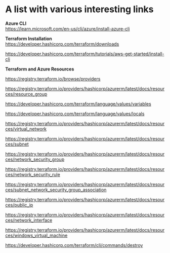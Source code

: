 # A list with various interesting links

**Azure CLI**  
https://learn.microsoft.com/en-us/cli/azure/install-azure-cli

**Terraform Installation**  
https://developer.hashicorp.com/terraform/downloads

<https://developer.hashicorp.com/terraform/tutorials/aws-get-started/install-cli>

**Terraform and Azure Resources**

https://registry.terraform.io/browse/providers

https://registry.terraform.io/providers/hashicorp/azurerm/latest/docs/resources/resource_group

https://developer.hashicorp.com/terraform/language/values/variables

https://developer.hashicorp.com/terraform/language/values/locals

https://registry.terraform.io/providers/hashicorp/azurerm/latest/docs/resources/virtual_network

https://registry.terraform.io/providers/hashicorp/azurerm/latest/docs/resources/subnet

https://registry.terraform.io/providers/hashicorp/azurerm/latest/docs/resources/network_security_group

https://registry.terraform.io/providers/hashicorp/azurerm/latest/docs/resources/network_security_rule

https://registry.terraform.io/providers/hashicorp/azurerm/latest/docs/resources/subnet_network_security_group_association

https://registry.terraform.io/providers/hashicorp/azurerm/latest/docs/resources/public_ip

https://registry.terraform.io/providers/hashicorp/azurerm/latest/docs/resources/network_interface

https://registry.terraform.io/providers/hashicorp/azurerm/latest/docs/resources/windows_virtual_machine

https://developer.hashicorp.com/terraform/cli/commands/destroy